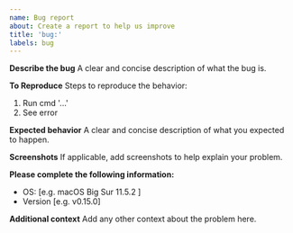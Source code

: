 ```yaml
---
name: Bug report
about: Create a report to help us improve
title: 'bug:'
labels: bug
---
```


**Describe the bug**
A clear and concise description of what the bug is.

**To Reproduce**
Steps to reproduce the behavior:
1. Run cmd '...'
2. See error

**Expected behavior**
A clear and concise description of what you expected to happen.

**Screenshots**
If applicable, add screenshots to help explain your problem.

**Please complete the following information:**
 - OS: [e.g. macOS Big Sur 11.5.2 ]
 - Version [e.g. v0.15.0]

**Additional context**
Add any other context about the problem here.
